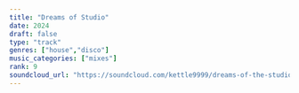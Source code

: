 ```yaml
---
title: "Dreams of Studio"
date: 2024
draft: false
type: "track"
genres: ["house","disco"]
music_categories: ["mixes"]
rank: 9
soundcloud_url: "https://soundcloud.com/kettle9999/dreams-of-the-studio"
---
```


